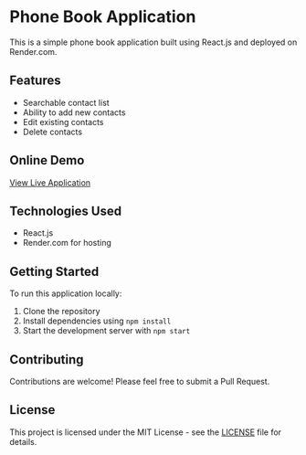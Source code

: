 # Phone Book Application

This is a simple phone book application built using React.js and deployed on Render.com.

## Features

- Searchable contact list
- Ability to add new contacts
- Edit existing contacts
- Delete contacts

## Online Demo

[View Live Application](https://phonebook-q2xd.onrender.com/)

## Technologies Used

- React.js
- Render.com for hosting

## Getting Started

To run this application locally:

1. Clone the repository
2. Install dependencies using `npm install`
3. Start the development server with `npm start`

## Contributing

Contributions are welcome! Please feel free to submit a Pull Request.

## License

This project is licensed under the MIT License - see the [LICENSE](LICENSE) file for details.
